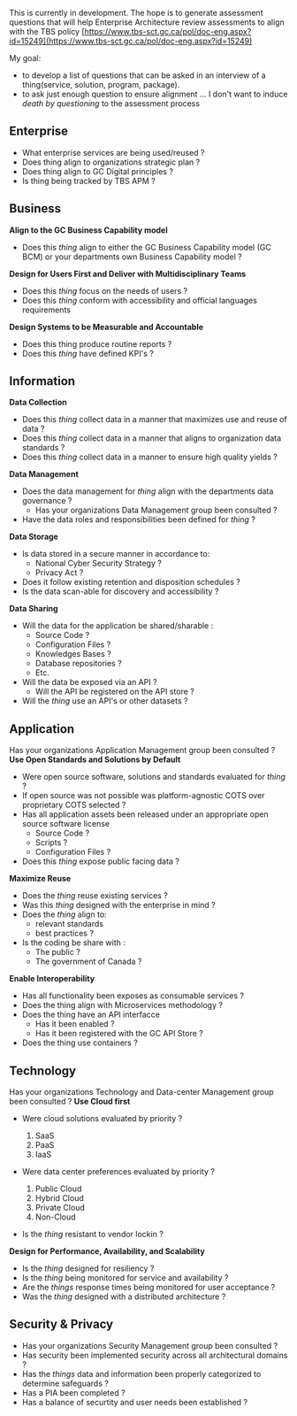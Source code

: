 This is currently in development. The hope is to generate assessment questions that will help Enterprise Architecture review assessments to align with the TBS policy [https://www.tbs-sct.gc.ca/pol/doc-eng.aspx?id=15249](https://www.tbs-sct.gc.ca/pol/doc-eng.aspx?id=15249)

My goal:

 - to develop a list of questions that can be asked in an interview of a
   thing(service, solution, program, package).
 - to ask just enough question to ensure alignment ... I don't want to
   induce *death by questioning* to the assessment process

## Enterprise

 - What enterprise services are being used/reused ?
 - Does thing align to organizations strategic plan ? 
 - Does thing align to GC Digital principles ?
 - Is thing being tracked by TBS APM ? 

## Business

**Align to the GC Business Capability model**

 - Does this *thing* align to either the GC Business Capability model
   (GC BCM) or your departments own Business Capability model ?

**Design for Users First and Deliver with Multidisciplinary Teams**

 - Does this *thing* focus on the needs of users ?
 - Does this *thing* conform with accessibility and official languages requirements 
 
 **Design Systems to be Measurable and Accountable**

 - Does this thing produce routine reports ?
 - Does this *thing* have defined KPI's  ?

## Information

**Data Collection**

 - Does this *thing* collect data in a manner that maximizes use and
   reuse of data ?
 - Does this *thing* collect data in a manner that aligns to organization
   data standards ?
 - Does this *thing* collect data in a manner to ensure high quality yields ?
 
 **Data Management**
 - Does the data management for *thing* align with the departments data governance ?
	  - Has your organizations Data Management group been consulted ?
 - Have the data roles and responsibilities been defined for *thing* ? 

**Data Storage**

 - Is data stored in a secure manner in accordance to:
	 - National Cyber Security Strategy ?
	 - Privacy Act ?
 - Does it follow existing retention and disposition schedules ?
 - Is the data scan-able for discovery and accessibility ?

**Data Sharing**
 - Will the data for the application be shared/sharable :
	 - Source Code ?
	 - Configuration Files ?
	 - Knowledges Bases ?
	 - Database repositories ? 
	 - Etc.
 -  Will the data be exposed via an API ?
	 - Will the API be registered on the API store ?
 - Will the *thing* use an API's or other datasets ?


## Application
Has your organizations Application Management group been consulted ?
**Use Open Standards and Solutions by Default**

 - Were open source software, solutions and standards evaluated for
   *thing* ?
 - If open source was not possible was platform-agnostic COTS over proprietary COTS selected ?
 - Has all application assets been released under an appropriate open source software license 
	 - Source Code ?
	-	Scripts ?
	 - Configuration Files ?
 - Does this *thing* expose public facing data ?
 
 **Maximize Reuse**
 
 - Does the *thing* reuse existing services ?
 - Was this *thing* designed with the enterprise in mind ?
 - Does the *thing* align to:
	 - relevant standards
	 - best practices ?
 - Is the coding be share with :
	 - The public ?
	 - The government of Canada ?
  
**Enable Interoperability**
 - Has all functionality been exposes as consumable services ?
 - Does the thing align with Microservices methodology ?
 - Does the thing have an API interfacce
	 - Has it been enabled ?
	 - Has it been registered with the GC API Store ?
- Does the thing use containers ?

## Technology
Has your organizations Technology and Data-center Management group been consulted ?
**Use Cloud first**

 - Were cloud solutions evaluated by priority ?
 
	 1. SaaS
	 2. PaaS
	 3. IaaS

- Were data center preferences evaluated by priority ?
	 1. Public Cloud
	 2. Hybrid Cloud
	 3. Private Cloud
	 4. Non-Cloud 

- Is the *thing* resistant to vendor lockin ?
 
**Design for Performance, Availability, and Scalability**

- Is the *thing* designed for resiliency ?
- Is the *thing* being monitored for service and availability ?
- Are the *things* response times being monitored for user acceptance ?
- Was the *thing* designed with a distributed architecture ?

## Security & Privacy

 - Has your organizations Security Management group been consulted ?
 - Has security been implemented security across all architectural domains ?
 - Has the *things* data and information been properly categorized to determine safeguards ?
 - Has a PIA been completed ?
 - Has a balance of securtity and user needs been established ? 

   
